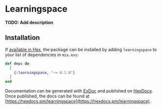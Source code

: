 # Learningspace

**TODO: Add description**

## Installation

If [available in Hex](https://hex.pm/docs/publish), the package can be installed
by adding `learningspace` to your list of dependencies in `mix.exs`:

```elixir
def deps do
  [
    {:learningspace, "~> 0.1.0"}
  ]
end
```

Documentation can be generated with [ExDoc](https://github.com/elixir-lang/ex_doc)
and published on [HexDocs](https://hexdocs.pm). Once published, the docs can
be found at [https://hexdocs.pm/learningspace](https://hexdocs.pm/learningspace).

